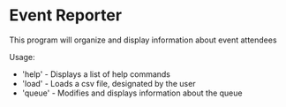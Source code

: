 # Event Reporter

This program will organize and display information about event attendees

Usage:
- 'help' - Displays a list of help commands
- 'load' - Loads a csv file, designated by the user
- 'queue' - Modifies and displays information about the queue